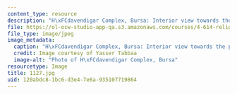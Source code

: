```yaml
---
content_type: resource
description: "H\xFCdavendigar Complex, Bursa: Interior view towards the prayer iwan."
file: https://ol-ocw-studio-app-qa.s3.amazonaws.com/courses/4-614-religious-architecture-and-islamic-cultures-fall-2002/120abdc81bc6d3e47e6a935107719864_1127.jpg
file_type: image/jpeg
image_metadata:
  caption: "H\xFCdavendigar Complex, Bursa: Interior view towards the prayer iwan."
  credit: Image courtesy of Yasser Tabbaa
  image-alt: "Photo of H\xFCdavendigar Complex, Bursa"
resourcetype: Image
title: 1127.jpg
uid: 120abdc8-1bc6-d3e4-7e6a-935107719864
---
```

